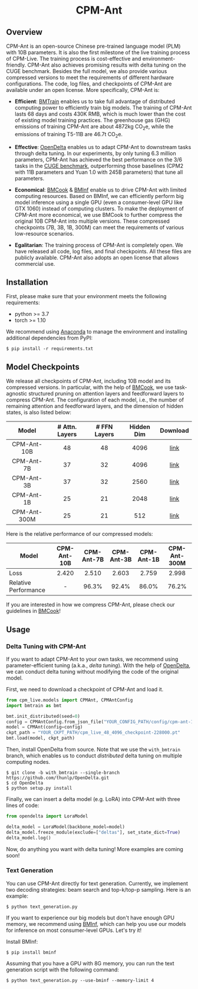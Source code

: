<div align="center">

<h1>CPM-Ant</h1>
</div>

## Overview

CPM-Ant is an open-source Chinese pre-trained language model (PLM) with 10B parameters. It is also the first milestone of the live training process of CPM-Live. The training process is cost-effective and environment-friendly. CPM-Ant also achieves promising results with delta tuning on the CUGE benchmark. Besides the full model, we also provide various compressed versions to meet the requirements of different hardware configurations. The code, log files, and checkpoints of CPM-Ant are available under an open license. More specifically, CPM-Ant is:

- **Efficient**: [BMTrain](https://github.com/OpenBMB/BMTrain) enables us to take full advantage of distributed computing power to efficiently train big models. The training of CPM-Ant lasts 68 days and costs 430K RMB, which is much lower than the cost of existing model training practices. The greenhouse gas (GHG) emissions of training CPM-Ant are about 4872kg CO<sub>2</sub>e, while the emissions of training T5-11B are 46.7t CO<sub>2</sub>e.

- **Effective**: [OpenDelta](https://github.com/thunlp/OpenDelta) enables us to adapt CPM-Ant to downstream tasks through delta tuning. In our experiments, by only tuning 6.3 million parameters, CPM-Ant has achieved the best performance on the 3/6 tasks in the [CUGE benchmark](cuge.baai.ac.cn), outperforming those baselines (CPM2 with 11B parameters and Yuan 1.0 with 245B parameters) that tune all parameters.

- **Economical**: [BMCook](https://github.com/OpenBMB/BMCook) & [BMInf](https://github.com/OpenBMB/BMInf) enable us to drive CPM-Ant with limited computing resources. Based on BMInf, we can efficiently perform big model inference using a single GPU (even a consumer-level GPU like GTX 1060) instead of computing clusters. To make the deployment of CPM-Ant more economical, we use BMCook to further compress the original 10B CPM-Ant into multiple versions. These compressed checkpoints (7B, 3B, 1B, 300M) can meet the requirements of various low-resource scenarios.

- **Egalitarian**: The training process of CPM-Ant is completely open. We have released all code, log files, and final checkpoints. All these files are publicly available. CPM-Ant also adopts an open license that allows commercial use.

## Installation

First, please make sure that your environment meets the following requirements:

- python >= 3.7
- torch >= 1.10

We recommend using [Anaconda](https://www.anaconda.com/) to manage the environment and installing additional dependencies from PyPI:

```shell
$ pip install -r requirements.txt
```

## Model Checkpoints

We release all checkpoints of CPM-Ant, including 10B model and its compressed versions. In particular, with the help of [BMCook](https://github.com/OpenBMB/BMCook), we use task-agnostic structured pruning on attention layers and feedforward layers to compress CPM-Ant. The configuration of each model, i.e., the number of remaining attention and feedforward layers, and the dimension of hidden states, is also listed below:

| Model | # Attn. Layers | # FFN Layers | Hidden Dim | Download |
|:-:|:-:|:-:|:-:|:-:|
| CPM-Ant-10B | 48 | 48 | 4096 | [link](http://openbmb.oss-cn-hongkong.aliyuncs.com/model_center/cpmlive-10b/cpm_live_10B.zip) |
| CPM-Ant-7B | 37 | 32 | 4096 | [link](http://openbmb.oss-cn-hongkong.aliyuncs.com/model_center/cpmlive-7b/cpm_live_7b.zip) |
| CPM-Ant-3B | 37 | 32 | 2560 | [link](http://openbmb.oss-cn-hongkong.aliyuncs.com/model_center/cpmlive-3b/cpm_live_3b.zip) |
| CPM-Ant-1B | 25 | 21 | 2048 | [link](http://openbmb.oss-cn-hongkong.aliyuncs.com/model_center/cpmlive-1b/cpm_live_1b.zip) |
| CPM-Ant-300M | 25 | 21 | 512 | [link](http://openbmb.oss-cn-hongkong.aliyuncs.com/model_center/cpmlive-300m/cpm_live_300m.zip) |

Here is the relative performance of our compressed models:

| Model | CPM-Ant-10B | CPM-Ant-7B | CPM-Ant-3B | CPM-Ant-1B | CPM-Ant-300M |
|-|:-:|:-:|:-:|:-:|:-:|
| Loss | 2.420 | 2.510 | 2.603 | 2.759 | 2.998 |
| Relative Performance | - | 96.3% | 92.4% | 86.0% | 76.2% |

If you are interested in how we compress CPM-Ant, please check our guidelines in [BMCook](https://github.com/OpenBMB/BMCook/tree/main/cpm_live_example)!

## Usage

### Delta Tuning with CPM-Ant

If you want to adapt CPM-Ant to your own tasks, we recommend using parameter-efficient tuning (a.k.a., *delta tuning*). With the help of [OpenDelta](https://github.com/thunlp/OpenDelta), we can conduct delta tuning without modifying the code of the original model.

First, we need to download a checkpoint of CPM-Ant and load it.

```python
from cpm_live.models import CPMAnt, CPMAntConfig
import bmtrain as bmt

bmt.init_distributed(seed=0)
config = CPMAntConfig.from_json_file("YOUR_CONFIG_PATH/config/cpm-ant-10b.json")
model = CPMAnt(config=config)
ckpt_path = "YOUR_CKPT_PATH/cpm_live_48_4096_checkpoint-228000.pt"
bmt.load(model, ckpt_path)
```

Then, install OpenDelta from source. Note that we use the `with_bmtrain` branch, which enables us to conduct *distributed* delta tuning on multiple computing nodes.

```shell
$ git clone -b with_bmtrain --single-branch https://github.com/thunlp/OpenDelta.git
$ cd OpenDelta
$ python setup.py install
```

Finally, we can insert a delta model (e.g. LoRA) into CPM-Ant with three lines of code:

```python
from opendelta import LoraModel

delta_model = LoraModel(backbone_model=model)
delta_model.freeze_module(exclude=["deltas"], set_state_dict=True)
delta_model.log()
```

Now, do anything you want with delta tuning! More examples are coming soon!

### Text Generation

You can use CPM-Ant directly for text generation. Currently, we implement two decoding strategies: beam search and top-k/top-p sampling. Here is an example:

```shell
$ python text_generation.py
```

If you want to experience our big models but don't have enough GPU memory, we recommend using [BMInf](https://github.com/OpenBMB/BMInf), which can help you use our models for inference on most consumer-level GPUs. Let's try it!

Install BMInf:

```shell
$ pip install bminf
```

Assuming that you have a GPU with 8G memory, you can run the text generation script with the following command:

```shell
$ python text_generation.py --use-bminf --memory-limit 4
```